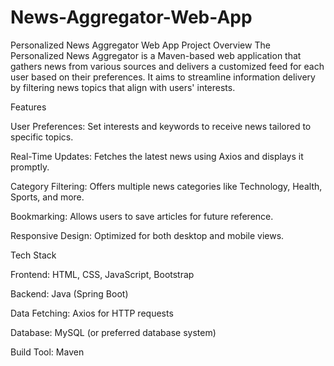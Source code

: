 # News-Aggregator-Web-App
Personalized News Aggregator Web App
Project Overview
The Personalized News Aggregator is a Maven-based web application that gathers news from various sources and delivers a customized feed for each user based on their preferences. It aims to streamline information delivery by filtering news topics that align with users' interests.

Features

User Preferences: Set interests and keywords to receive news tailored to specific topics.

Real-Time Updates: Fetches the latest news using Axios and displays it promptly.

Category Filtering: Offers multiple news categories like Technology, Health, Sports, and more.

Bookmarking: Allows users to save articles for future reference.

Responsive Design: Optimized for both desktop and mobile views.

Tech Stack

Frontend: HTML, CSS, JavaScript, Bootstrap

Backend: Java (Spring Boot)

Data Fetching: Axios for HTTP requests

Database: MySQL (or preferred database system)

Build Tool: Maven
